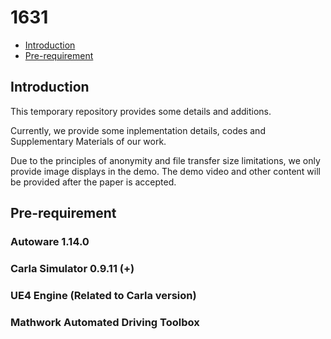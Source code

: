 # 1631
- [Introduction](#introduction)
- [Pre-requirement](#pre-requirement)
  

  
## Introduction  
This temporary repository provides some details and additions.  

Currently, we provide some inplementation details, codes and Supplementary Materials of our work.

Due to the principles of anonymity and file transfer size limitations, we only provide image displays in the demo. The demo video and other content will be provided after the paper is accepted.

## Pre-requirement

### Autoware 1.14.0
### Carla Simulator 0.9.11 (+)
### UE4 Engine (Related to Carla version)
### Mathwork Automated Driving Toolbox
